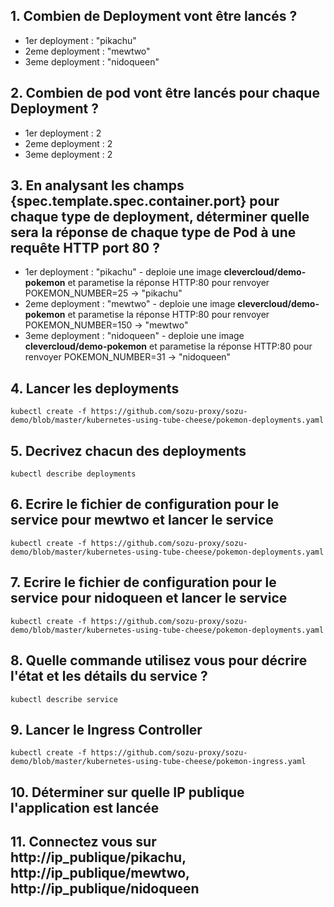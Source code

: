 ## 1. Combien de Deployment vont être lancés ? 
- 1er  deployment : "pikachu"
- 2eme deployment : "mewtwo" 
- 3eme deployment : "nidoqueen"

## 2. Combien de pod vont être lancés pour chaque Deployment ?
- 1er  deployment : 2
- 2eme deployment : 2
- 3eme deployment : 2

## 3. En analysant les champs {spec.template.spec.container.port} pour chaque type de deployment, déterminer quelle sera la réponse de chaque type de Pod à une requête HTTP port 80 ? 
- 1er  deployment : "pikachu" - deploie une image **clevercloud/demo-pokemon** et parametise la réponse HTTP:80 pour renvoyer POKEMON_NUMBER=25 -> "pikachu"
- 2eme deployment : "mewtwo" - deploie une image **clevercloud/demo-pokemon** et parametise la réponse HTTP:80 pour renvoyer POKEMON_NUMBER=150 -> "mewtwo"
- 3eme deployment : "nidoqueen" - deploie une image **clevercloud/demo-pokemon** et parametise la réponse HTTP:80 pour renvoyer POKEMON_NUMBER=31 -> "nidoqueen"


## 4. Lancer les deployments
`kubectl create -f https://github.com/sozu-proxy/sozu-demo/blob/master/kubernetes-using-tube-cheese/pokemon-deployments.yaml`

## 5. Decrivez chacun des deployments 
`kubectl describe deployments`

## 6. Ecrire le fichier de configuration pour le service pour **mewtwo**  et lancer le service 
`kubectl create -f https://github.com/sozu-proxy/sozu-demo/blob/master/kubernetes-using-tube-cheese/pokemon-deployments.yaml`

## 7. Ecrire le fichier de configuration pour le service pour **nidoqueen** et lancer le service 
`kubectl create -f https://github.com/sozu-proxy/sozu-demo/blob/master/kubernetes-using-tube-cheese/pokemon-deployments.yaml`

## 8. Quelle commande utilisez vous pour décrire l'état et les détails du service ? 
`kubectl describe service`

## 9. Lancer le Ingress Controller 
`kubectl create -f https://github.com/sozu-proxy/sozu-demo/blob/master/kubernetes-using-tube-cheese/pokemon-ingress.yaml`

## 10. Déterminer sur quelle IP publique l'application est lancée 

## 11. Connectez vous sur http://ip_publique/pikachu, http://ip_publique/mewtwo, http://ip_publique/nidoqueen
